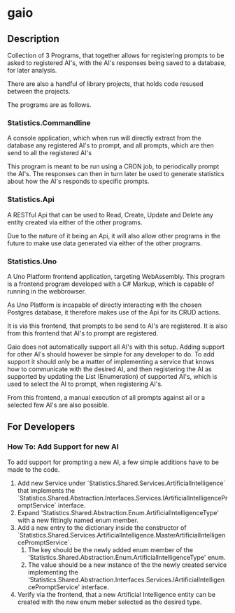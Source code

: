 # gaio

## Description

Collection of 3 Programs, that together allows for registering prompts to be asked to registered AI's, with the AI's responses being saved to a database, for later analysis.

There are also a handful of library projects, that holds code resused between the projects.

The programs are as follows.

### Statistics.Commandline

A console application, which when run will directly extract from the database any registered AI's to prompt, and all prompts, which are then send to all the registered AI's

This program is meant to be run using a CRON job, to periodically prompt the AI's.
The responses can then in turn later be used to generate statistics about how the AI's responds to specific prompts.

### Statistics.Api

A RESTful Api that can be used to Read, Create, Update and Delete any entity created via either of the other programs.

Due to the nature of it being an Api, it will also allow other programs in the future to make use data generated via either of the other programs.

### Statistics.Uno

A Uno Platform frontend application, targeting WebAssembly.
This program is a frontend program developed with a C# Markup, which is capable of running in the webbrowser.

As Uno Platform is incapable of directly interacting with the chosen Postgres database, it therefore makes use of the Api for its CRUD actions.

It is via this frontend, that prompts to be send to AI's are registered.
It is also from this frontend that AI's to prompt are registered.

Gaio does not automatically support all AI's with this setup.
Adding support for other AI's should however be simple for any developer to do.
To add support it should only be a matter of implementing a service that knows how to communicate with the desired AI, and then registering the AI as supported by updating the List (Enumeration) of supported AI's, which is used to select the AI to prompt, when registering AI's.

From this frontend, a manual execution of all prompts against all or a selected few AI's are also possible.

## For Developers

### How To: Add Support for new AI

To add support for prompting a new AI, a few simple additions have to be made to the code.

1. Add new Service under ´Statistics.Shared.Services.ArtificialIntelligence´ that implements the ´Statistics.Shared.Abstraction.Interfaces.Services.IArtificialIntelligencePromptService´ interface.
2. Expand 'Statistics.Shared.Abstraction.Enum.ArtificialIntelligenceType' with a new fittingly named enum member.
3. Add a new entry to the dictionary inside the constructor of ´Statistics.Shared.Services.ArtificialIntelligence.MasterArtificialIntelligencePromptService´.
    1. The key should be the newly added enum member of the 'Statistics.Shared.Abstraction.Enum.ArtificialIntelligenceType' enum.
    2. The value should be a new instance of the the newly created service implementing the 'Statistics.Shared.Abstraction.Interfaces.Services.IArtificialIntelligencePromptService' interface.
4. Verify via the frontend, that a new Artificial Intelligence entity can be created with the new enum meber selected as the desired type.
